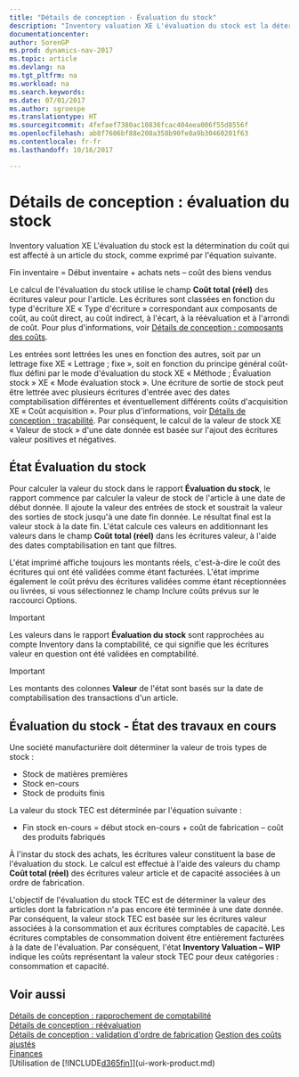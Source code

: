 ```yaml
---
title: "Détails de conception - Évaluation du stock"
description: "Inventory valuation XE L'évaluation du stock est la détermination du coût qui est affecté à un article du stock, comme exprimé par l'équation suivante."
documentationcenter: 
author: SorenGP
ms.prod: dynamics-nav-2017
ms.topic: article
ms.devlang: na
ms.tgt_pltfrm: na
ms.workload: na
ms.search.keywords: 
ms.date: 07/01/2017
ms.author: sgroespe
ms.translationtype: HT
ms.sourcegitcommit: 4fefaef7380ac10836fcac404eea006f55d8556f
ms.openlocfilehash: ab8f7606bf88e208a358b90fe8a9b30460201f63
ms.contentlocale: fr-fr
ms.lasthandoff: 10/16/2017

---
```

# <a name="design-details-inventory-valuation"></a>Détails de conception : évaluation du stock
Inventory valuation XE L'évaluation du stock est la détermination du coût qui est affecté à un article du stock, comme exprimé par l'équation suivante.  

Fin inventaire = Début inventaire + achats nets – coût des biens vendus  

Le calcul de l'évaluation du stock utilise le champ **Coût total (réel)** des écritures valeur pour l'article. Les écritures sont classées en fonction du type d'écriture XE « Type d'écriture » correspondant aux composants de coût, au coût direct, au coût indirect, à l'écart, à la réévaluation et à l'arrondi de coût. Pour plus d'informations, voir [Détails de conception : composants des coûts](design-details-cost-components.md).  

Les entrées sont lettrées les unes en fonction des autres, soit par un lettrage fixe XE « Lettrage ; fixe », soit en fonction du principe général coût-flux défini par le mode d'évaluation du stock XE « Méthode ; Évaluation stock » XE « Mode évaluation stock ». Une écriture de sortie de stock peut être lettrée avec plusieurs écritures d'entrée avec des dates comptabilisation différentes et éventuellement différents coûts d'acquisition XE « Coût acquisition ». Pour plus d'informations, voir [Détails de conception : traçabilité](design-details-item-application.md). Par conséquent, le calcul de la valeur de stock XE « Valeur de stock » d'une date donnée est basée sur l'ajout des écritures valeur positives et négatives.  

## <a name="inventory-valuation-report"></a>État Évaluation du stock  
Pour calculer la valeur du stock dans le rapport **Évaluation du stock**, le rapport commence par calculer la valeur de stock de l'article à une date de début donnée. Il ajoute la valeur des entrées de stock et soustrait la valeur des sorties de stock jusqu'à une date fin donnée. Le résultat final est la valeur stock à la date fin. L'état calcule ces valeurs en additionnant les valeurs dans le champ **Coût total (réel)** dans les écritures valeur, à l'aide des dates comptabilisation en tant que filtres.  

L'état imprimé affiche toujours les montants réels, c'est-à-dire le coût des écritures qui ont été validées comme étant facturées. L'état imprime également le coût prévu des écritures validées comme étant réceptionnées ou livrées, si vous sélectionnez le champ Inclure coûts prévus sur le raccourci Options.  

> [!IMPORTANT]  
>  Les valeurs dans le rapport **Évaluation du stock** sont rapprochées au compte Inventory dans la comptabilité, ce qui signifie que les écritures valeur en question ont été validées en comptabilité.  

> [!IMPORTANT]  
>  Les montants des colonnes **Valeur** de l'état sont basés sur la date de comptabilisation des transactions d'un article.  

## <a name="inventory-valuation---wip-report"></a>Évaluation du stock - État des travaux en cours  
Une société manufacturière doit déterminer la valeur de trois types de stock :  

* Stock de matières premières  
* Stock en-cours  
* Stock de produits finis  

La valeur du stock TEC est déterminée par l'équation suivante :  

* Fin stock en-cours = début stock en-cours + coût de fabrication – coût des produits fabriqués  

À l'instar du stock des achats, les écritures valeur constituent la base de l'évaluation du stock. Le calcul est effectué à l'aide des valeurs du champ **Coût total (réel)** des écritures valeur article et de capacité associées à un ordre de fabrication.  

L'objectif de l'évaluation du stock TEC est de déterminer la valeur des articles dont la fabrication n'a pas encore été terminée à une date donnée. Par conséquent, la valeur stock TEC est basée sur les écritures valeur associées à la consommation et aux écritures comptables de capacité. Les écritures comptables de consommation doivent être entièrement facturées à la date de l'évaluation. Par conséquent, l'état **Inventory Valuation – WIP** indique les coûts représentant la valeur stock TEC pour deux catégories : consommation et capacité.  

## <a name="see-also"></a>Voir aussi  
[Détails de conception : rapprochement de comptabilité](design-details-reconciliation-with-the-general-ledger.md)   
[Détails de conception : réévaluation](design-details-revaluation.md)   
[Détails de conception : validation d'ordre de fabrication](design-details-production-order-posting.md)
[Gestion des coûts ajustés](finance-manage-inventory-costs.md)  
[Finances](finance.md)  
[Utilisation de [!INCLUDE[d365fin](includes/d365fin_md.md)]](ui-work-product.md)

